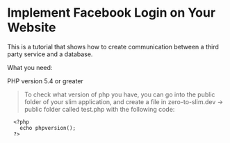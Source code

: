 # Implement Facebook Login on Your Website
This is a tutorial that shows how to create communication between a third party service and a database.

What you need:

  PHP version 5.4 or greater
   >To check what version of php you have, you can go into the public folder of your slim application, and create a file in
   >zero-to-slim.dev -> public folder called test.php with the following code:

      <?php
        echo phpversion();
      ?>
